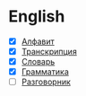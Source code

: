 # English

- [x] [Алфавит](content/dictionary/alphabet.md)
- [x] [Транскрипция](content/dictionary/transcription.md)
- [x] [Словарь](content/dictionary/readme.md)
- [x] [Грамматика](content/grammar/readme.md)
- [ ] [Разговорник](content/phrasebook/readme.md)